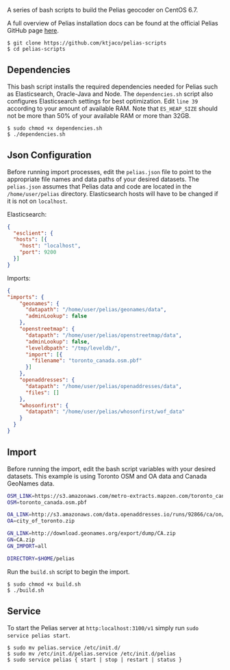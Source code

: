 A series of bash scripts to build the Pelias geocoder on CentOS 6.7. 

A full overview of Pelias installation docs can be found at the official Pelias GitHub page [here](https://github.com/pelias/pelias-doc/blob/master/installing.md).

```
$ git clone https://github.com/ktjaco/pelias-scripts
$ cd pelias-scripts
```

## Dependencies
This bash script installs the required dependencies needed for Pelias such as Elasticsearch, Oracle-Java and Node. The ```dependencies.sh``` script also configures Elasticsearch settings for best optimization. Edit ```line 39``` according to your amount of available RAM. Note that ```ES_HEAP_SIZE``` should not be more than 50% of your available RAM or more than 32GB.

```
$ sudo chmod +x dependencies.sh
$ ./dependencies.sh
```

## Json Configuration
Before running import processes, edit the ```pelias.json``` file to point to the appropriate file names and data paths of your desired datasets. The ```pelias.json``` assumes that Pelias data and code are located in the ```/home/user/pelias``` directory. Elasticsearch hosts will have to be changed if it is not on ```localhost```.

Elasticsearch:
```json
{
  "esclient": {
  "hosts": [{
    "host": "localhost",
    "port": 9200
  }]
}
```
Imports:
```json
{
"imports": {
    "geonames": {
      "datapath": "/home/user/pelias/geonames/data",
      "adminLookup": false
    },
    "openstreetmap": {
      "datapath": "/home/user/pelias/openstreetmap/data",
      "adminLookup": false,
      "leveldbpath": "/tmp/leveldb/",
      "import": [{
        "filename": "toronto_canada.osm.pbf"
      }]
    },
    "openaddresses": {
      "datapath": "/home/user/pelias/openaddresses/data",
      "files": []
    },
    "whosonfirst": {
      "datapath": "/home/user/pelias/whosonfirst/wof_data"
    }
  }
}
```
## Import
Before running the import, edit the bash script variables with your desired datasets. This example is using Toronto OSM and OA data and Canada GeoNames data.

```bash
OSM_LINK=https://s3.amazonaws.com/metro-extracts.mapzen.com/toronto_canada.osm.pbf
OSM=toronto_canada.osm.pbf

OA_LINK=http://s3.amazonaws.com/data.openaddresses.io/runs/92866/ca/on/city_of_toronto.zip
OA=city_of_toronto.zip

GN_LINK=http://download.geonames.org/export/dump/CA.zip
GN=CA.zip
GN_IMPORT=all

DIRECTORY=$HOME/pelias
```

Run the ```build.sh``` script to begin the import.

```
$ sudo chmod +x build.sh
$ ./build.sh
```

## Service
To start the Pelias server at ```http:localhost:3100/v1``` simply run ```sudo service pelias start```.
```
$ sudo mv pelias.service /etc/init.d/
$ sudo mv /etc/init.d/pelias.service /etc/init.d/pelias
$ sudo service pelias { start | stop | restart | status }
```
